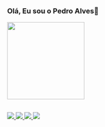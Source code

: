 ### Olá, Eu sou o Pedro Alves👋

<!--status-->
<div>
  <a href= "https://github.com/pedroarlves/pedroarlves" target="_blank">
    <img height= "180em" src="https://github-readme-stats.vercel.app/api?username=pedroarlves&show_icons=true&theme=gruvbox">
  </a>
</div>

##

<div>
  <!--instagram-->
  <a href= "https://www.instagram.com/pedroar_/" target="_blank">
    <img src="https://img.shields.io/badge/Instagram-E4405F?style=for-the-badge&logo=instagram&logoColor=white">
  </a>
  <!--twiter-->
  <a href= "https://twitter.com/Pedro_Arlves" target="_blank">
    <img src="https://img.shields.io/badge/Twitter-1DA1F2?style=for-the-badge&logo=twitter&logoColor=white">
  </a>
  <!--youtube-->
  <a href= "https://www.youtube.com/@pedrorodriguesalves9399" target="_blank">
    <img src="https://img.shields.io/badge/YouTube-FF0000?style=for-the-badge&logo=youtube&logoColor=white">
  </a>
  <!--linkedin-->
  <a href= "https://www.linkedin.com/in/pedro-rodrigues-alves-2b0448202/" target="_blank">
    <img src="https://img.shields.io/badge/LinkedIn-0077B5?style=for-the-badge&logo=linkedin&logoColor=white">
  </a>
</div>
